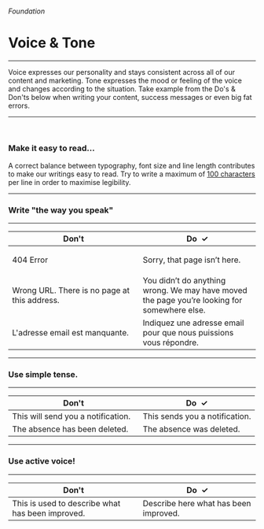 <h6 class="is-uppercase has-text-grey has-text-weight-medium">Foundation</h6><h1 class="title is-family-secondary">Voice & Tone</h1>
<hr class="is-visible is-size-3">
<p class="subtitle is-4 is-family-secondary">
    <span class="has-text-weight-semibold">Voice</span> expresses our personality and stays consistent across all of our content and marketing. <span class="has-text-weight-semibold">Tone</span> expresses the mood or feeling of the voice and changes according to the situation.
    Take example from the Do's & Don'ts below when writing your content, success messages or even big fat errors.
</p>
<hr class="is-visible is-size-3"><br>

<h3 class="title"><strong>Make it easy to read...</strong></h3>

A correct balance between typography, font size and line length contributes to make our writings easy to read. 
Try to write a maximum of <u class="has-text-weight-semibold">100 characters</u> per line in order to maximise legibility.

<hr class="is-size-1 is-visible">


<h3 class="title"><strong>Write "the way you speak"</strong></h3>
<hr class="is-size-7">
<div class="table-container">
    <table class="table is-fullwidth">
        <thead>
            <tr>
                <th style="width: 250px;"><span class="has-text-danger">Don't</th>
                <th><span class="has-text-success has-text-weight-bolder">Do &nbsp;✓</span></th>
            </tr>
        </thead>
        <tbody class="is-family-secondary">
            <tr>
                <td class="subtitle has-text-grey">404 Error</td>
                <td class="subtitle"><p>Sorry, that page isn’t here.</p></td>
            </tr>
            <tr>
                <td class="subtitle has-text-grey">Wrong URL. There is no page at this address.</td>
                <td class="subtitle">You didn’t do anything wrong. We may have moved the page you’re looking for somewhere else.</td>
            </tr>
            <tr>
                <td class="subtitle has-text-grey">L'adresse email est manquante.</td>
                <td class="subtitle">Indiquez une adresse email pour que nous puissions vous répondre.</td>
            </tr>
        </tbody>
    </table>
</div>

<hr class="is-size-1 is-visible">

<h3 class="title"><strong>Use simple tense.</strong></h3>
<hr class="is-size-7">
<div class="table-container">
    <table class="table is-fullwidth">
        <thead>
            <tr>
                <th style="width: 250px;"><span class="has-text-danger">Don't</th>
                <th><span class="has-text-success has-text-weight-bolder">Do &nbsp;✓</span></th>
            </tr>
        </thead>
        <tbody class="is-family-secondary">
            <tr>
                <td class="subtitle has-text-grey">This will send you a notification.</td>
                <td class="subtitle">This sends you a notification.</td>
            </tr>
            <tr>
                <td class="subtitle has-text-grey">The absence has been deleted.</td>
                <td class="subtitle">The absence was deleted.</td>
            </tr>
        </tbody>
    </table>
</div>

<hr class="is-size-1 is-visible">

<h3 class="title"><strong>Use active voice!</strong></h3>
<hr class="is-size-7">
<div class="table-container">
    <table class="table is-fullwidth">
        <thead>
            <tr>
                <th style="width: 250px;"><span class="has-text-danger">Don't</th>
                <th><span class="has-text-success has-text-weight-bolder">Do &nbsp;✓</span></th>
            </tr>
        </thead>
        <tbody class="is-family-secondary">
            <tr>
            <td class="subtitle has-text-grey">This is used to describe what has been improved.</td>
            <td class="subtitle">Describe here what has been improved.</td>
            </tr>
        </tbody>
    </table>
</div>